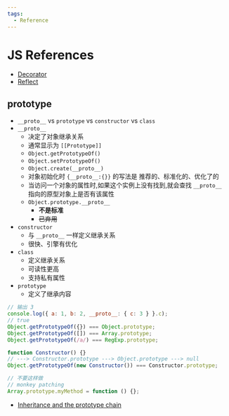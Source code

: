 ```yaml
---
tags:
  - Reference
---
```


# JS References

- [Decorator](./js-decorator.md)
- [Reflect](./js-reflect.md)

## prototype

- `__proto__` vs `prototype` vs `constructor` vs `class`
- `__proto__`
  - 决定了对象继承关系
  - 通常显示为 `[[Prototype]]`
  - `Object.getPrototypeOf()`
  - `Object.setPrototypeOf()`
  - `Object.create(__proto__)`
  - 对象初始化时 `{__proto__:{}}` 的写法是 推荐的、标准化的、优化了的
  - 当访问一个对象的属性时,如果这个实例上没有找到,就会查找 `__proto__` 指向的原型对象上是否有该属性
  - `Object.prototype.__proto__ `
    - **不是标准**
    - ~~已弃用~~
- `constructor`
  - 与 `__proto__` 一样定义继承关系
  - 很快、引擎有优化
- `class`
  - 定义继承关系
  - 可读性更高
  - 支持私有属性
- `prototype`
  - 定义了继承内容

```js
// 输出 3
console.log({ a: 1, b: 2, __proto__: { c: 3 } }.c);
// true
Object.getPrototypeOf({}) === Object.prototype;
Object.getPrototypeOf([]) === Array.prototype;
Object.getPrototypeOf(/a/) === RegExp.prototype;

function Constructor() {}
// ---> Constructor.prototype ---> Object.prototype ---> null
Object.getPrototypeOf(new Constructor()) === Constructor.prototype;

// 不要这样做
// monkey patching
Array.prototype.myMethod = function () {};
```

- [Inheritance and the prototype chain](https://developer.mozilla.org/en-US/docs/Web/JavaScript/Inheritance_and_the_prototype_chain)
